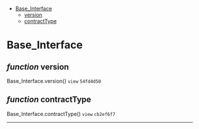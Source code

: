 * [Base_Interface](#base_interface)
  * [version](#function-version)
  * [contractType](#function-contracttype)

# Base_Interface


## *function* version

Base_Interface.version() `view` `54fd4d50`





## *function* contractType

Base_Interface.contractType() `view` `cb2ef6f7`





---